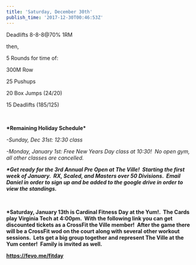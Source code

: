 ```yaml
---
title: 'Saturday, December 30th'
publish_time: '2017-12-30T00:46:53Z'
---
```


Deadlifts 8-8-8\@70% 1RM

then,

5 Rounds for time of:

300M Row

25 Pushups

20 Box Jumps (24/20)

15 Deadlifts (185/125)

 

**\*Remaining Holiday Schedule\***

*-Sunday, Dec 31st: 12:30 class*

*-Monday, January 1st: Free New Years Day class at 10:30!  No open gym,
all other classes are cancelled.*

***\*Get ready for the 3rd Annual Pre Open at The Ville!  Starting the
first week of January.  RX, Scaled, and Masters over 50 Divisions.
 Email Daniel in order to sign up and be added to the google drive in
order to view the standings.***

 

**\*Saturday, January 13th is Cardinal Fitness Day at the Yum!.  The
Cards play Virginia Tech at 4:00pm.  With the following link you can get
discounted tickets as a CrossFit the Ville member!  After the game there
will be a CrossFit wod on the court along with several other workout
sessions.  Lets get a big group together and represent The Ville at the
Yum center!  Family is invited as well.**

**<https://fevo.me/fitday>**
